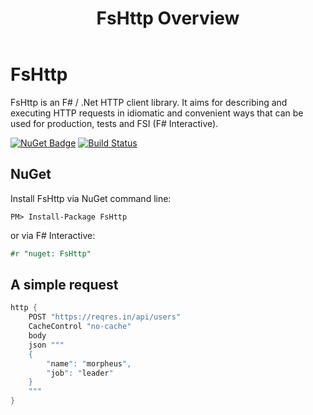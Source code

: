﻿---
title: FsHttp Overview
index: 1
---

# FsHttp

FsHttp is an F# / .Net HTTP client library. It aims for describing and executing HTTP 
requests in idiomatic and convenient ways that can be used for production, tests and 
FSI (F# Interactive).

[![NuGet Badge](http://img.shields.io/nuget/v/FsHttp.svg?style=flat)](https://www.nuget.org/packages/FsHttp) [![Build Status](https://travis-ci.org/ronaldschlenker/FsHttp.svg?branch=master)](https://travis-ci.org/ronaldschlenker/FsHttp)


NuGet
-----

Install FsHttp via NuGet command line:

```
PM> Install-Package FsHttp
```

or via F# Interactive:

```fsharp
#r "nuget: FsHttp"
```


A simple request
----------------

```fsharp
http {
    POST "https://reqres.in/api/users"
    CacheControl "no-cache"
    body
    json """
    {
        "name": "morpheus",
        "job": "leader"
    }
    """
}
```
